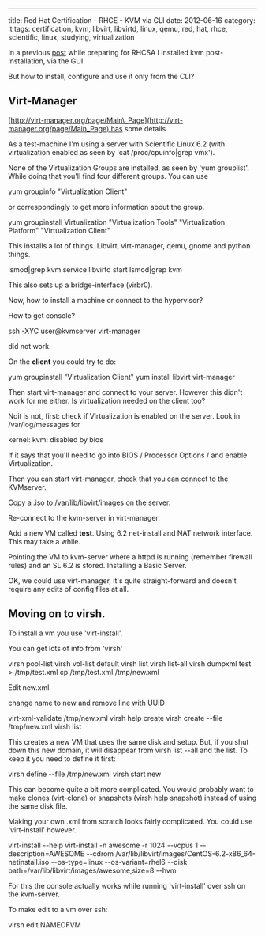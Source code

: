 ---
title: Red Hat Certification - RHCE - KVM via CLI
date: 2012-06-16
category: it
tags: certification, kvm, libvirt, libvirtd, linux, qemu, red, hat, rhce, scientific, linux, studying, virtualization

In a previous [post](http://www.guldmyr.com/rhcsa-preparation/) while preparing for RHCSA I installed kvm post-installation, via the GUI.

But how to install, configure and use it only from the CLI?

## Virt-Manager

[http://virt-manager.org/page/Main\_Page](http://virt-manager.org/page/Main_Page) has some details

As a test-machine I'm using a server with Scientific Linux 6.2 (with virtualization enabled as seen by 'cat /proc/cpuinfo|grep vmx').

None of the Virtualization Groups are installed, as seen by 'yum grouplist'. While doing that you'll find four different groups. You can use

yum groupinfo "Virtualization Client"

or correspondingly to get more information about the group.

yum groupinstall Virtualization "Virtualization Tools" "Virtualization Platform" "Virtualization Client"

This installs a lot of things. Libvirt, virt-manager, qemu, gnome and python things.

lsmod|grep kvm
service libvirtd start
lsmod|grep kvm

This also sets up a bridge-interface (virbr0).

Now, how to install a machine or connect to the hypervisor?

How to get console?

ssh -XYC user@kvmserver
virt-manager

did not work.

On the **client** you could try to do:

yum groupinstall "Virtualization Client"
yum install libvirt
virt-manager

Then start virt-manager and connect to your server. However this didn't work for me either. Is virtualization needed on the client too?

Noit is not, first: check if Virtualization is enabled on the server. Look in /var/log/messages for

kernel: kvm: disabled by bios

If it says that you'll need to go into BIOS / Processor Options / and enable Virtualization.

Then you can start virt-manager, check that you can connect to the KVMserver.

Copy a .iso to /var/lib/libvirt/images on the server.

Re-connect to the kvm-server in virt-manager.

Add a new VM called **test**. Using 6.2 net-install and NAT network interface. This may take a while.

Pointing the VM to kvm-server where a httpd is running (remember firewall rules) and an SL 6.2 is stored. Installing a Basic Server.

OK, we could use virt-manager, it's quite straight-forward and doesn't require any edits of config files at all.

## Moving on to **virsh**.

To install a vm you use 'virt-install'.

You can get lots of info from 'virsh'

virsh pool-list
virsh vol-list default
virsh list
virsh list-all
virsh dumpxml test > /tmp/test.xml
cp /tmp/test.xml /tmp/new.xml

Edit new.xml

change name to new and remove line with UUID

virt-xml-validate /tmp/new.xml
virsh help create
virsh create --file /tmp/new.xml
virsh list

This creates a new VM that uses the same disk and setup. But, if you shut down this new domain, it will disappear from virsh list --all and the list. To keep it you need to define it first:

virsh define --file /tmp/new.xml
virsh start new

This can become quite a bit more complicated. You would probably want to make clones (virt-clone) or snapshots (virsh help snapshot) instead of using the same disk file.

Making your own .xml from scratch looks fairly complicated. You could use 'virt-install' however.

virt-install --help
virt-install -n awesome -r 1024 --vcpus 1 --description=AWESOME --cdrom /var/lib/libvirt/images/CentOS-6.2-x86\_64-netinstall.iso --os-type=linux --os-variant=rhel6 --disk path=/var/lib/libvirt/images/awesome,size=8 --hvm

For this the console actually works while running 'virt-install' over ssh on the kvm-server.

To make edit to a vm over ssh:

virsh edit NAMEOFVM
